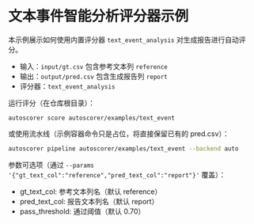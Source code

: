 # 文本事件智能分析评分器示例

本示例展示如何使用内置评分器 `text_event_analysis` 对生成报告进行自动评分。

- 输入：`input/gt.csv` 包含参考文本列 `reference`
- 输出：`output/pred.csv` 包含生成报告列 `report`
- 评分器：`text_event_analysis`

运行评分（在仓库根目录）：

```**bash**
autoscorer score autoscorer/examples/text_event
```

或使用流水线（示例容器命令只是占位，将直接保留已有的 pred.csv）：

```bash
autoscorer pipeline autoscorer/examples/text_event --backend auto
```

参数可选项（通过 `--params '{"gt_text_col":"reference","pred_text_col":"report"}'` 覆盖）：

- gt_text_col: 参考文本列名（默认 reference）
- pred_text_col: 报告文本列名（默认 report）
- pass_threshold: 通过阈值（默认 0.70）
